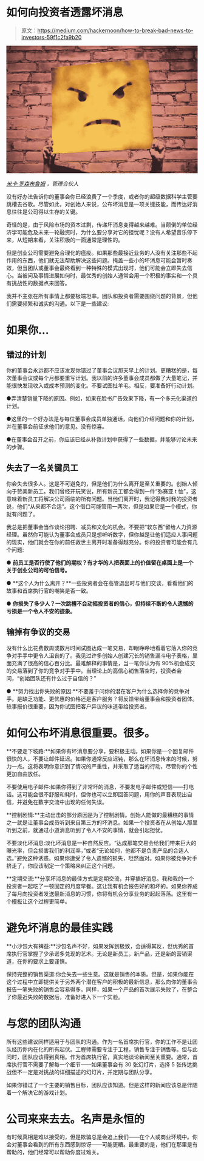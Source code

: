 # 如何向投资者透露坏消息

> 原文：<https://medium.com/hackernoon/how-to-break-bad-news-to-investors-59f1c2fa9b20>

![](img/513dbb29a56ed840d9672f289d13c9da.png)

[*米卡·罗森布鲁姆*](https://twitter.com/micahjay) *，管理合伙人*

没有好办法告诉你的董事会你已经浪费了一个季度，或者你的超级数据科学主管要跳槽去谷歌。尽管如此，对创始人来说，公布坏消息是一项关键技能，而传达好消息往往是公司得以生存的关键。

奇怪的是，由于风险市场的资本过剩，传递坏消息变得越来越难。当颠倒的单位经济学可能危及未来一轮融资时，为什么要分享对它的担忧呢？没有人希望音乐停下来，从短期来看，关注积极的一面通常是理性的。

但是创业公司需要避免合理化的瘟疫。如果那些最接近业务的人没有关注那些不起作用的东西，他们就无法帮助解决这些问题。掩盖一些小的坏消息可能会暂时奏效，但当团队或董事会最终看到一种特殊的模式出现时，他们可能会立即失去信心。当被问及事情进展如何时，最优秀的创始人通常会用一个积极的事实和一个具有挑战性的数据点来回答。

我并不主张在所有事情上都要极端坦率。团队和投资者需要围绕问题的背景，但他们需要频繁和诚实的沟通。以下是一些建议:

# 如果你…

## 错过的计划

你的董事会永远都不应该发现你错过了董事会议那天早上的计划。更糟糕的是，每次董事会议或每个月都要重写计划。我以前的许多董事会成员都做了大量笔记，并能很快发现收入或成本预测的变化。不要试图扯羊毛。相反，要准备好行动计划。

●弄清楚销量下降的原因。例如，如果在脸书广告效果下降，有一个多元化渠道的计划。

●这里的一个好办法是与每位董事会成员单独通话，向他们介绍问题和你的计划，并在董事会前征求他们的意见。没有惊喜。

●在董事会召开之前，你应该已经从补救计划中获得了一些数据，并能够讨论未来的步骤。

## 失去了一名关键员工

你会失去很多人。这是不可避免的，但是他们为什么离开是至关重要的。创始人倾向于赞美新员工。我们曾经开玩笑说，所有新员工都会得到一件“弥赛亚 t 恤”，这意味着新员工将解决公司面临的所有问题。当他们离开时，我记得我对我的投资者说，他们“从来都不合适”。这个借口可能管用一两次，但是如果它是一个模式，你就有问题了。

我总是把董事会当作谈论招聘、减员和文化的机会。不要把“软东西”留给人力资源经理。虽然你可能认为董事会成员只是想听听数字，但你越是让他们适应人事问题的现实，他们就会在你的前任救世主离开时准备得越充分。你的投资者可能会有几个问题:

● **前员工是否行使了他们的期权？有才华的人把表面上的价值留在桌面上是一个关于创业公司的可怕信号。**

● **这个人为什么离开？**一些投资者会在高管退出时与他们交谈，看看他们的故事和首席执行官的嘲笑是否一致。

● **你损失了多少人？一次跳槽不会动摇投资者的信心，但持续不断的令人遗憾的亏损是一个令人不安的迹象。**

## 输掉有争议的交易

没有什么比花费数周或数月时间试图达成一笔交易，却眼睁睁地看着它落入你的竞争对手手中更令人沮丧的了。我见过许多创始人创建冗长的销售漏斗电子表格，里面充满了很高的信心百分比。最难解释的事情是，当一笔你认为有 90%机会成交的交易落到了你的竞争对手手中。当理论上的高信心销售落空时，投资者会问，“创始团队还有什么过于自信的？”

● **努力找出你失败的原因:**不要羞于问你的潜在客户为什么选择你的竞争对手。是缺乏功能、更优惠的价格还是客户服务？将反馈带给董事会和投资者团体。轶事报价很重要，因为你试图把客户异议的味道带给投资者。

# 如何公布坏消息很重要。很多。

**不要走下坡路:**如果你有坏消息要分享，要积极主动。如果你是一个回复邮件很快的人，不要让邮件延迟。如果你通常反应迟钝，那么在坏消息传来的时候，努力一点。这将表明你意识到了情况的严重性，并采取了适当的行动，尽管你的个性更加自由放任。

不要使用电子邮件:如果你得到了非常坏的消息，不要发电子邮件或短信——打电话。这可能会很不舒服和耗时，但你也可以立即回答问题，用你的声音表现出自信，并避免在数字交流中出现的任何失误。

**控制剧情:**主动出击的部分原因是为了控制剧情。创始人能做的最糟糕的事情之一就是让董事会成员听到来自第三方的坏消息。如果一个投资者在从创始人那里听到之前，就通过小道消息听到了令人不安的事情，就会引起担忧。

不要淡化坏消息:淡化坏消息是一种自然反应。“达成那笔交易会给我们带来巨大的曝光率，但会损害我们的利润率，”或者“无论如何，他都不是负责产品的合适人选。”避免这种诱惑。如果你遭受了令人遗憾的损失，坦然面对。如果你被竞争对手挤走了，你应该制定一个策略来纠正这个问题。

**定期交流:**分享坏消息的最佳方式是定期交流，并穿插好消息。我和我的一个投资者一起吃了一顿固定的月度早餐。这让我有机会报告好的和坏的。如果你养成了每月向投资者发送最新消息的习惯，你将有机会分享业务的起起落落。这里有一个[模板](https://hackernoon.com/a-fill-in-the-blank-investor-update-template-for-busy-founders-d431c227347b)让这个过程更简单。

# 避免坏消息的最佳实践

**小沙包大有裨益:**沙包名声不好，如果发挥到极致，会适得其反，但优秀的首席执行官掌握了少承诺多兑现的艺术。无论是新员工，新产品，还是新的营销渠道，在你的要求上要谨慎。

保持完整的销售渠道:你会失去一些生意。这就是销售的本质。但是，如果你能在这个过程中立即提供关于另外两个潜在客户的积极的最新信息，那么向你的董事会报告一笔失败的销售会容易得多。同样，如果一个产品的首次展示失败了，在整合了你最近失败的数据后，准备好进入下一个实验。

# 与您的团队沟通

所有这些建议同样适用于与团队的沟通。作为一名首席执行官，你的工作不是让团队经历你内在化的所有起伏。工程师需要专注于工程，销售专注于销售等。但与此同时，团队应该得到真相。作为首席执行官，真实地谈论新闻至关重要。通常，首席执行官不需要了解每一个细节——如果董事会有 30 张幻灯片，选择 5 张传达挑战但不一定是对挑战的详细描述的幻灯片，并定期与团队分享。

如果你错过了一个主要的销售目标，团队应该知道。但是这样的新闻应该总是伴随着一个解决它的游戏计划。

# 公司来来去去。名声是永恒的

有时候真相是难以接受的，但是欺骗总是会追上我们——在个人或商业环境中。你会对董事会看到的所有东西感到惊讶——可能更糟。最重要的是，他们在那里是有帮助的，他们经常可以帮助你度过难关。